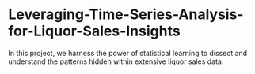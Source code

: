 # Leveraging-Time-Series-Analysis-for-Liquor-Sales-Insights
In this project, we harness the power of statistical learning to dissect and understand the patterns hidden within extensive liquor sales data.
